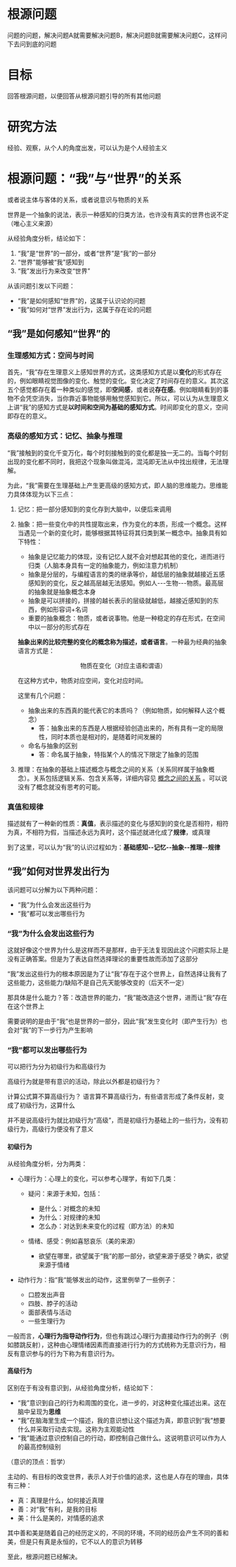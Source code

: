 # 根源问题

问题的问题，解决问题A就需要解决问题B，解决问题B就需要解决问题C，这样问下去问到底的问题

# 目标

回答根源问题，以便回答从根源问题引导的所有其他问题

# 研究方法

经验、观察，从个人的角度出发，可以认为是个人经验主义

# 根源问题：“我”与“世界”的关系

或者说主体与客体的关系，或者说意识与物质的关系

世界是一个抽象的说法，表示一种感知的归类方法，也许没有真实的世界也说不定（唯心主义来源）

从经验角度分析，结论如下：

1. “我”是“世界”的一部分，或者“世界”是“我”的一部分
2. “世界”能够被“我”感知到
3. “我”发出行为来改变“世界”

从该问题引发以下问题：

- “我”是如何感知“世界”的，这属于认识论的问题
- “我”如何对“世界”发出行为，这属于存在论的问题

## “我”是如何感知“世界”的

### 生理感知方式：空间与时间

首先，“我”存在生理意义上感知世界的方式，这类感知方式是以**变化**的形式存在的，例如眼睛视觉图像的变化、触觉的变化。变化决定了时间存在的意义。其次这五个感觉都存在着一种类似的感觉，即**空间感**，或者说**存在感**。例如眼睛看到的事物不会凭空消失，当你靠近事物能够用触觉感知到它。所以，可以认为从生理意义上讲“我”的感知方式是**以时间和空间为基础的感知方式**。时间即变化的意义，空间即存在的意义。

### 高级的感知方式：记忆、抽象与推理

“我”接触到的变化千变万化，每个时刻接触到的变化都是独一无二的。当每个时刻出现的变化都不同时，我把这个现象叫做混沌，混沌即无法从中找出规律，无法理解。

为此，“我”需要在生理基础上产生更高级的感知方式，即人脑的思维能力。思维能力具体体现为以下三点：

1. 记忆：把一部分感知到的变化存到大脑中，以便后来调用
2. 抽象：把一些变化中的共性提取出来，作为变化的本质，形成一个概念。这样当遇见一个新的变化时，能够根据其特征将其归类到某一概念中。抽象具有如下特性：

   - 抽象是记忆能力的体现，没有记忆人就不会对想起其他的变化，进而进行归类（人脑本身具有一定的抽象能力，例如注意力机制）
   - 抽象是分层的，与编程语言的类的继承等价，越低层的抽象就越接近五感感知到的变化，反之越高层越无法感知。例如人---生物---物质。最高层的抽象就是抽象概念本身
   - 抽象是可以拼接的，拼接的越长表示的层级就越低，越接近感知到的东西，例如形容词+名词
   - 重要的抽象概念：物质，或者说事物。他是一种稳定的存在形式，在空间中以一部分的形式存在

   **抽象出来的比较完整的变化的概念称为描述，或者语言**。一种最为经典的抽象语言方式是：

   <center>物质在变化（对应主语和谓语）</center>

   在这种方式中，物质对应空间，变化对应时间。

   这里有几个问题：

   - 抽象出来的东西真的能代表它的本质吗？（例如物质，如何解释人这个概念）
     - 答：抽象出来的东西是人根据经验创造出来的，所有具有一定的局限性，同时本质也是相对的，是随着时间发展的
   - 命名与抽象的区别
     - 答：命名属于抽象，特指某个人的情况下限定了抽象的范围
3. 推理：在抽象的基础上描述概念与概念之间的关系（关系同样属于抽象概念）。关系包括逻辑关系、包含关系等，详细内容见 [概念之间的关系](概念之间的关系.md) 。可以说没有了概念就没有思考的可能。

### 真值和规律

描述就有了一种新的性质：**真值**，表示描述的变化与感知到的变化是否相符，相符为真，不相符为假，当描述永远为真时，这个描述就进化成了**规律**，或真理

到了这里，可以认为“我”的认识过程如为：**基础感知--记忆--抽象--推理--规律**

## “我”如何对世界发出行为

该问题可以分解为以下两种问题：

- “我”为什么会发出这些行为
- “我”都可以发出哪些行为

### “我”为什么会发出这些行为

这就好像这个世界为什么是这样而不是那样，由于无法复现因此这个问题实际上是没有正确答案。但是为了表达自然选择理论的重要性故而添加了这部分

“我”发出这些行为的根本原因是为了让“我”存在于这个世界上，自然选择让我有了这些能力，这些能力/缺陷不是自己先天能够改变的（后天不一定）

那具体是什么能力？答：改造世界的能力，“我”能改造这个世界，进而让“我”存在在这个世界上

需要说明的是由于“我”也是世界的一部分，因此“我”发生变化时（即产生行为）也会对“我”的下一步行为产生影响

### “我”都可以发出哪些行为

可以把行为分为初级行为和高级行为

高级行为就是带有意识的活动，除此以外都是初级行为？

计算公式算不算高级行为？  语言算不算高级行为，有些语言形成了条件反射，变成了初级行为，这算什么

并不是说高级行为就比初级行为“高级”，而是初级行为基础上的一些行为，没有初级行为，高级行为便没有了意义

#### 初级行为

从经验角度分析，分为两类：

- 心理行为：心理上的变化，可以参考心理学，有如下几类：

  - 疑问：来源于未知，包括：

    - 是什么：对概念的未知
    - 为什么：对规律的未知
    - 怎么办：对达到未来变化的过程（即方法）的未知
  - 情绪、感受：例如喜怒哀乐（美的来源）

    - 欲望在哪里，欲望属于“我”的那一部分，欲望来源于感受？确实，欲望来源于情绪
- 动作行为：指“我“能够发出的动作，这里例举了一些例子：

  - 口腔发出声音
  - 四肢、脖子的活动
  - 面部表情与活动
  - 一些生理行为

一般而言，**心理行为指导动作行为**，但也有跳过心理行为直接动作行为的例子（例如膝跳反射），这种由心理情绪因素而直接进行行为的方式统称为无意识行为，相反有意识参与的行为下称为有意识行为。

#### 高级行为

区别在于有没有意识到，从经验角度分析，结论如下：

- “我”意识到自己的行为和周围的变化，进一步的，对这种变化描述出来。这在脑中呈现为**思维**
- “我”在脑海里生成一个描述，我的意识想让这个描述为真，即意识到“我”想要什么并采取行动去实现。这称为主观能动性
- “我”能通过意识控制自己的行动，即控制自己做什么。这说明意识可以作为人的最高控制级别

（意识的顶点：哲学）

主动的、有目标的改变世界，表示人对于价值的追求，这也是人存在的理由，具体有三种：

- 真：真理是什么，如何接近真理
- 善：对“我”有利，是我的目标
- 美：什么是美的，对情感的追求

其中善和美是随着自己的经历定义的，不同的环境，不同的经历会产生不同的善和美，但是只有真是永恒的，它不以人的意识为转移

至此，根源问题已经解决。
